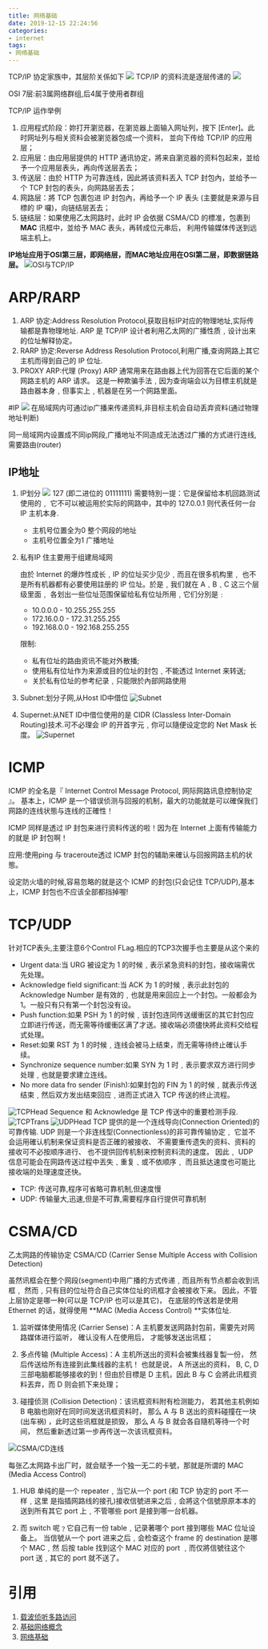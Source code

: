 ```yaml
---
title: 网络基础
date: 2019-12-15 22:24:56
categories:
- internet
tags:
- 网络基础
---
```


 TCP/IP 协定家族中，其层阶关係如下
![](TCPIPfamily.png)
TCP/IP 的资料流是逐层传递的
![](TCPIPdata.png)

OSI 7层:前3属网络群组,后4属于使用者群组

TCP/IP 运作举例
1. 应用程式阶段：妳打开瀏览器，在瀏览器上面输入网址列，按下 [Enter]。此时网址列与相关资料会被瀏览器包成一个资料， 並向下传给 TCP/IP 的应用层；
2. 应用层：由应用层提供的 HTTP 通讯协定，將来自瀏览器的资料包起来，並给予一个应用层表头，再向传送层丟去；
3. 传送层：由於 HTTP 为可靠连线，因此將该资料丟入 TCP 封包內，並给予一个 TCP 封包的表头，向网路层丟去；
4. 网路层：將 TCP 包裹包进 IP 封包內，再给予一个 IP 表头 (主要就是来源与目標的 IP 囉)，向链结层丟去；
5. 链结层：如果使用乙太网路时，此时 IP 会依据 CSMA/CD 的標准，包裹到 **MAC** 讯框中，並给予 MAC 表头，再转成位元串后， 利用传输媒体传送到远端主机上。

**IP地址应用于OSI第三层，即网络层，而MAC地址应用在OSI第二层，即数据链路层。**
![OSI与TCP/IP](OSI_TCPIP.png)

# ARP/RARP
1. ARP 协定:Address Resolution Protocol,获取目标IP对应的物理地址,实际传输都是靠物理地址.
ARP 是 TCP/IP 设计者利用乙太网的广播性质﹐设计出来的位址解释协定。
2. RARP 协定:Reverse Address Resolution Protocol,利用广播,查询网路上其它主机而得到自己的 IP 位址.
3. PROXY ARP:代理 (Proxy) ARP 通常用来在路由器上代为回答在它后面的某个网路主机的 ARP 请求。
这是一种欺骗手法﹐因为查询端会以为目標主机就是路由器本身﹐但事实上﹐机器是在另一个网路里面。

#IP
![](IPHead.png)
在局域网内可通过ip广播来传递资料,非目标主机会自动丢弃资料(通过物理地址判断)

同一局域网内设置成不同ip网段,广播地址不同造成无法透过广播的方式进行连线,需要路由(router)

## IP地址
1. IP划分
    ![](IPSection.png)
    127 (即二进位的 01111111) 需要特別一提：它是保留给本机回路测试使用的﹐
    它不可以被运用於实际的网路中，其中的 127.0.0.1 则代表任何一台 IP 主机本身.
    
    - 主机号位置全为0    整个网段的地址
    - 主机号位置全为1    广播地址
    
2. 私有IP
    住主要用于组建局域网
    
    由於 Internet 的爆炸性成长﹐IP 的位址买少见少﹐而且在很多机构里﹐
    也不是所有机器都有必要使用註册的 IP 位址。於是﹐我们就在 A﹑B﹑C 这三个层级里面﹐
    各划出一些位址范围保留给私有位址所用﹐它们分別是﹕
    
    - 10.0.0.0 - 10.255.255.255
    - 172.16.0.0 - 172.31.255.255
    - 192.168.0.0 - 192.168.255.255
    
    限制:
    - 私有位址的路由资讯不能对外散播;
    - 使用私有位址作为来源或目的位址的封包﹐不能透过 Internet 来转送;
    - 关於私有位址的参考纪录﹐只能限於內部网路使用

3. Subnet:划分子网,从Host ID中借位
    ![Subnet](Subnet.png)
4. Supernet:从NET ID中借位使用的是 CIDR (Classless Inter-Domain Routing)技术.可不必理会 IP 的开首字元﹐你可以隨便设定您的 Net Mask 长度。
    ![Supernet](Supernet.png)

# ICMP
ICMP 的全名是『 Internet Control Message Protocol, 网际网路讯息控制协定 』。 基本上，ICMP 是一个错误侦测与回报的机制，最大的功能就是可以確保我们网路的连线状態与连线的正確性！

ICMP 同样是透过 IP 封包来进行资料传送的啦！因为在 Internet 上面有传输能力的就是 IP 封包啊！ 

应用:使用ping 与 traceroute透过 ICMP 封包的辅助来確认与回报网路主机的状態。

设定防火墙的时候,容易忽略的就是这个 ICMP 的封包(只会记住 TCP/UDP),基本上，ICMP 封包也不应该全部都挡掉喔! 

# TCP/UDP
针对TCP表头,主要注意6个Control FLag.相应的TCP3次握手也主要是从这个来的

- Urgent data:当 URG 被设定为 1 的时候﹐表示紧急资料的封包，接收端需优先处理。
- Acknowledge field significant:当 ACK 为 1 的时候﹐表示此封包的 Acknowledge Number 是有效的﹐也就是用来回应上一个封包。一般都会为 1。一般只有只有第一个封包没有设。
- Push function:如果 PSH 为 1 的时候﹐该封包连同传送缓衝区的其它封包应立即进行传送，而无需等待缓衝区满了才送。接收端必须儘快將此资料交给程式处理。
- Reset:如果 RST 为 1 的时候﹐连线会被马上结束，而无需等待终止確认手续。
- Synchronize sequence number:如果 SYN 为 1 时﹐表示要求双方进行同步处理﹐也就是要求建立连线。
- No more data fro sender (Finish):如果封包的 FIN 为 1 的时候﹐就表示传送结束﹐然后双方发出结束回应﹐进而正式进入 TCP 传送的终止流程。

![TCPHead](TCPHead.png)
Sequence 和 Acknowledge 是 TCP 传送中的重要检测手段.
![TCPTrans](TCPTrans.png)
![UDPHead](UDPHead.png)
TCP 提供的是一个连线导向(Connection Oriented)的可靠传输.
UDP 则是一个非连线型(Connectionless)的非可靠传输协定﹐
它並不会运用確认机制来保证资料是否正確的被接收、
不需要重传遗失的资料、资料的接收可不必按顺序进行、
也不提供回传机制来控制资料流的速度。
因此﹐ UDP 信息可能会在网路传送过程中丟失﹑重复﹑或不依顺序﹐
而且抵达速度也可能比接收端的处理速度还快。

- TCP: 传送可靠,程序可省略可靠机制,但速度慢
- UDP: 传输量大,迅速,但是不可靠,需要程序自行提供可靠机制
    
# CSMA/CD

乙太网路的传输协定 CSMA/CD (Carrier Sense Multiple Access with Collision Detection) 

虽然讯框会在整个网段(segment)中用广播的方式传递﹐而且所有节点都会收到讯框﹐
然而﹐只有目的位址符合自己实体位址的讯框才会被接收下来。
因此，不管上层协定是哪一种(可以是 TCP/IP 也可以是其它)，
在底层的传送若是使用 Ethernet 的话，就得使用 **MAC (Media Access Control) **实体位址.

1. 监听媒体使用情况 (Carrier Sense)：A 主机要发送网路封包前，需要先对网路媒体进行监听，
確认没有人在使用后， 才能够发送出讯框；

2. 多点传输 (Multiple Access)：A 主机所送出的资料会被集线器复製一份，
然后传送给所有连接到此集线器的主机！ 也就是说， A 所送出的资料， 
B, C, D 三部电脑都能够接收的到！但由於目標是 D 主机，因此 B 与 C 会將此讯框资料丟弃，而 D 则会抓下来处理；

3. 碰撞侦测 (Collision Detection)：该讯框资料附有检测能力，
若其他主机例如 B 电脑也刚好在同时间发送讯框资料时， 
那么 A 与 B 送出的资料碰撞在一块 (出车祸) ，此时这些讯框就是损毁，
那么 A 与 B 就会各自隨机等待一个时间， 然后重新透过第一步再传送一次该讯框资料。

![CSMA/CD连线](csmacd.gif)

每张乙太网路卡出厂时，就会赋予一个独一无二的卡號，那就是所谓的 MAC (Media Access Control)

1. HUB 单纯的是一个 repeater﹐当它从一个 port (和 TCP 协定的 port 不一样﹐这里
是指插网路线的接孔)接收信號进来之后﹐会將这个信號原原本本的送到所有其它
port 上﹐不管哪些 port 是接到哪一台机器。

2. 而 switch 呢﹖它自己有一份 table﹐记录著哪个 port 接到哪些 MAC 位址设备上。
当信號从一个 port 进来之后﹐会检查这个 frame 的 destination 是哪个 MAC﹐然
后按 table 找到这个 MAC 对应的 port ﹐而仅將信號往这个 port 送﹐其它的 port
就不送了。



# 引用
1. [载波侦听多路访问](https://zh.wikipedia.org/wiki/%E8%BD%BD%E6%B3%A2%E4%BE%A6%E5%90%AC%E5%A4%9A%E8%B7%AF%E8%AE%BF%E9%97%AE#CSMA/CD)
2. [基础网络概念](http://linux.vbird.org/linux_server/0110network_basic.php#ps11)
3. [网络基础](http://www.study-area.org/network/networkfr2.htm) 